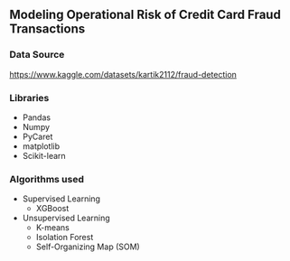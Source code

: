 ## Modeling Operational Risk of Credit Card Fraud Transactions

### Data Source
https://www.kaggle.com/datasets/kartik2112/fraud-detection

### Libraries
- Pandas
- Numpy
- PyCaret
- matplotlib
- Scikit-learn

### Algorithms used
- Supervised Learning
    - XGBoost
- Unsupervised Learning
    - K-means
    - Isolation Forest
    - Self-Organizing Map (SOM)
    
